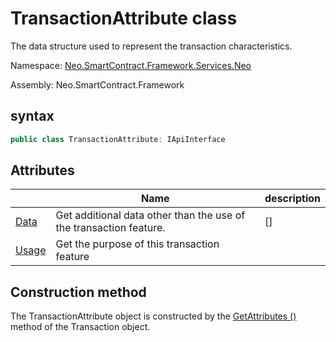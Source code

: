 # TransactionAttribute class

The data structure used to represent the transaction characteristics.

Namespace: [Neo.SmartContract.Framework.Services.Neo](../neo.md)

Assembly: Neo.SmartContract.Framework

## syntax

```c#
public class TransactionAttribute: IApiInterface
```

## Attributes

| | Name | description |
| ---------------------------------------- | -------------------------------------- | ----------------- |
[Data](TransactionAttribute/Data.md) | Get additional data other than the use of the transaction feature. |[][](Https://i-msdn.sec.s-msft.com/dynimg/IC74937.jpeg) |
| [Usage](TransactionAttribute/Usage.md) | Get the purpose of this transaction feature |

## Construction method

The TransactionAttribute object is constructed by the [GetAttributes ()](Transaction/GetAttributes.md) method of the Transaction object.
